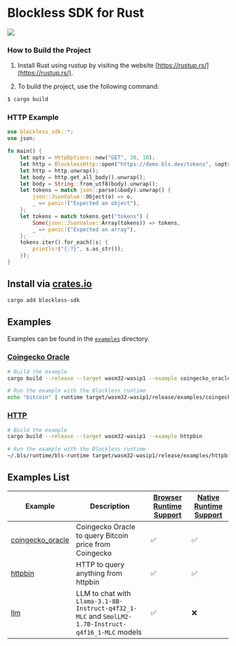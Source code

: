 # Blockless SDK for Rust

![](blockless.png)

### How to Build the Project

1. Install Rust using rustup by visiting the website [https://rustup.rs/](https://rustup.rs/).

2. To build the project, use the following command:

```bash
$ cargo build
```

### HTTP Example

```rust
use blockless_sdk::*;
use json;

fn main() {
    let opts = HttpOptions::new("GET", 30, 10);
    let http = BlocklessHttp::open("https://demo.bls.dev/tokens", &opts);
    let http = http.unwrap();
    let body = http.get_all_body().unwrap();
    let body = String::from_utf8(body).unwrap();
    let tokens = match json::parse(&body).unwrap() {
        json::JsonValue::Object(o) => o,
        _ => panic!("Expected an object"),
    };
    let tokens = match tokens.get("tokens") {
        Some(json::JsonValue::Array(tokens)) => tokens,
        _ => panic!("Expected an array"),
    };
    tokens.iter().for_each(|s| {
        println!("{:?}", s.as_str());
    });
}
```

## Install via [crates.io](https://crates.io/crates/blockless-sdk)

```sh
cargo add blockless-sdk
```

## Examples

Examples can be found in the [`examples`](./examples/) directory.

### [Coingecko Oracle](./examples/coingecko_oracle.rs)

```sh
# Build the example
cargo build --release --target wasm32-wasip1 --example coingecko_oracle

# Run the example with the Blockless runtime
echo "bitcoin" | runtime target/wasm32-wasip1/release/examples/coingecko_oracle.wasm --permission https://api.coingecko.com/
```

### [HTTP](./examples/httpbin.rs)

```sh
# Build the example
cargo build --release --target wasm32-wasip1 --example httpbin

# Run the example with the Blockless runtime
~/.bls/runtime/bls-runtime target/wasm32-wasip1/release/examples/httpbin.wasm --permission http://httpbin.org/anything
```

## Examples List

| Example | Description | [Browser Runtime Support](https://github.com/blocklessnetwork/b7s-browser) | [Native Runtime Support](https://github.com/blessnetwork/bls-runtime) |
| ------- | ----------- | ---------------------------------------------------- | -------------------------------- |
| [coingecko_oracle](./examples/coingecko_oracle.rs) | Coingecko Oracle to query Bitcoin price from Coingecko | ✅ | ✅ |
| [httpbin](./examples/httpbin.rs) | HTTP to query anything from httpbin | ✅ | ✅ |
| [llm](./examples/llm.rs) | LLM to chat with `Llama-3.1-8B-Instruct-q4f32_1-MLC` and `SmolLM2-1.7B-Instruct-q4f16_1-MLC` models | ✅ | ❌ |